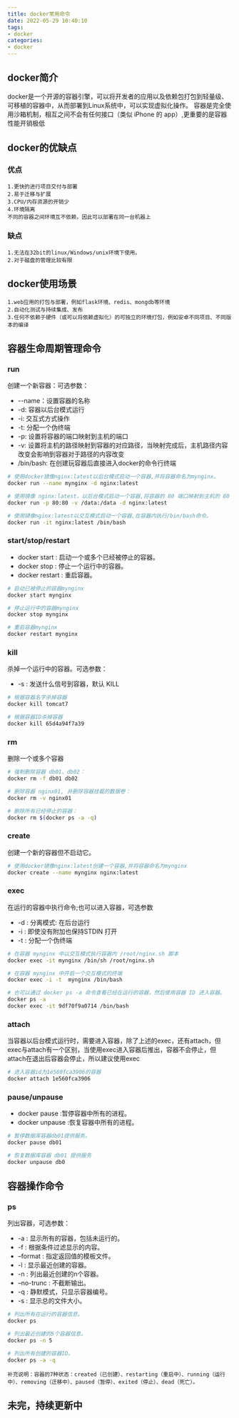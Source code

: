 ```yaml
---
title: docker常用命令
date: 2022-05-29 10:40:10
tags:
- docker
categories: 
- docker
---
```

## docker简介
docker是一个开源的容器引擎，可以将开发者的应用以及依赖包打包到轻量级、可移植的容器中，从而部署到Linux系统中，可以实现虚拟化操作。
容器是完全使用沙箱机制，相互之间不会有任何接口（类似 iPhone 的 app）,更重要的是容器性能开销极低
## docker的优缺点
### 优点
``` text
1.更快的进行项目交付与部署
2.易于迁移与扩展
3.CPU/内存资源的开销少
4.环境隔离
不同的容器之间环境互不依赖，因此可以部署在同一台机器上
```
### 缺点
``` text
1.无法在32bit的linux/Windows/unix环境下使用。
2.对于磁盘的管理比较有限
``` 
## docker使用场景
``` text
1.web应用的打包与部署，例如flask环境、redis、mongdb等环境
2.自动化测试与持续集成、发布
3.任何不依赖于硬件（或可以将依赖虚拟化）的可独立的环境打包，例如安卓不同项目、不同版本的编译
```
## 容器生命周期管理命令
### run
创建一个新容器：可选参数：
* --name：设置容器的名称
* -d: 容器以后台模式运行
* -i: 交互式方式操作
* -t: 分配一个伪终端
* -p: 设置将容器的端口映射到主机的端口
* -v: 设置将主机的路径映射到容器的对应路径，当映射完成后，主机路径内容改变会影响到容器对于路径的内容改变
* /bin/bash: 在创建玩容器后直接进入docker的命令行终端

``` bash
# 使用docker镜像nginx:latest以后台模式启动一个容器,并将容器命名为mynginx。  
docker run --name mynginx -d nginx:latest  

# 使用镜像 nginx:latest，以后台模式启动一个容器,将容器的 80 端口映射到主机的 80 端口,主机的目录 /data 映射到容器的 /data。  
docker run -p 80:80 -v /data:/data -d nginx:latest  

# 使用镜像nginx:latest以交互模式启动一个容器,在容器内执行/bin/bash命令。  
docker run -it nginx:latest /bin/bash  
```
### start/stop/restart
* docker start : 启动一个或多个已经被停止的容器。
* docker stop : 停止一个运行中的容器。
* docker restart : 重启容器。
``` bash
# 启动已被停止的容器mynginx  
docker start mynginx

# 停止运行中的容器mynginx  
docker stop mynginx

# 重启容器mynginx  
docker restart mynginx 
```
### kill
杀掉一个运行中的容器。可选参数：
* -s : 发送什么信号到容器，默认 KILL
``` bash
# 根据容器名字杀掉容器  
docker kill tomcat7  

# 根据容器ID杀掉容器  
docker kill 65d4a94f7a39  
```
### rm
删除一个或多个容器
``` bash
# 强制删除容器 db01、db02：  
docker rm -f db01 db02  

# 删除容器 nginx01, 并删除容器挂载的数据卷：  
docker rm -v nginx01  

# 删除所有已经停止的容器：  
docker rm $(docker ps -a -q)
```
### create
创建一个新的容器但不启动它。
``` bash
# 使用docker镜像nginx:latest创建一个容器,并将容器命名为mynginx  
docker create --name mynginx nginx:latest     
```
### exec
在运行的容器中执行命令;也可以进入容器，可选参数
* -d : 分离模式: 在后台运行
* -i : 即使没有附加也保持STDIN 打开
* -t : 分配一个伪终端
``` bash
# 在容器 mynginx 中以交互模式执行容器内 /root/nginx.sh 脚本  
docker exec -it mynginx /bin/sh /root/nginx.sh  

# 在容器 mynginx 中开启一个交互模式的终端
docker exec -i -t  mynginx /bin/bash  

# 也可以通过 docker ps -a 命令查看已经在运行的容器，然后使用容器 ID 进入容器。  
docker ps -a   
docker exec -it 9df70f9a0714 /bin/bash  
```
### attach
当容器以后台模式运行时，需要进入容器，除了上述的exec，还有attach，但exec与attach有一个区别，当使用exec进入容器后推出，容器不会停止，但attach在退出后容器会停止，所以建议使用exec
``` bash
# 进入容器id为1e560fca3906的容器
docker attach 1e560fca3906 
```
### pause/unpause
* docker pause :暂停容器中所有的进程。
* docker unpause :恢复容器中所有的进程。
``` bash
# 暂停数据库容器db01提供服务。  
docker pause db01  

# 恢复数据库容器 db01 提供服务  
docker unpause db0  
```
## 容器操作命令
### ps
列出容器，可选参数：
* -a : 显示所有的容器，包括未运行的。
* -f : 根据条件过滤显示的内容。
* –format : 指定返回值的模板文件。
* -l : 显示最近创建的容器。
* -n : 列出最近创建的n个容器。
* –no-trunc : 不截断输出。
* -q : 静默模式，只显示容器编号。
* -s : 显示总的文件大小。
``` bash
# 列出所有在运行的容器信息。  
docker ps  

# 列出最近创建的5个容器信息。  
docker ps -n 5  

# 列出所有创建的容器ID。  
docker ps -a -q  
```
``` text
补充说明：容器的7种状态：created（已创建）、restarting（重启中）、running（运行中）、removing（迁移中）、paused（暂停）、exited（停止）、dead（死亡）。
```
## 未完，持续更新中
